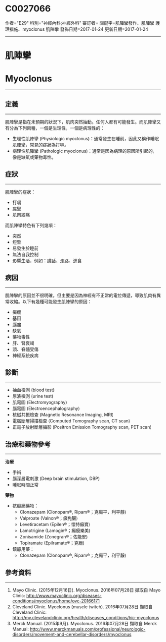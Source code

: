 # C0027066
作者="E29"
科別="神經內科;神經外科"
審訂者=
關鍵字=肌陣攣發作、肌陣攣 護理措施、myoclonus 肌陣攣
發佈日期=2017-01-24
更新日期=2017-01-24

----------
# 肌陣攣
# Myoclonus
----------
## 定義
----------

肌陣攣是指在未預期的狀況下，肌肉突然抽動。任何人都有可能發生。而肌陣攣又有分為下列兩種，一個是生理性，一個是病理性的：

- 生理性肌陣攣 (Physiologic myoclonus)：通常發生在睡前，因此又稱作睡眠肌陣攣，常見的症狀為打嗝。
- 病理性肌陣攣 (Pathologic myoclonus)：通常是因為病理的原因所引起的，像是缺氧或藥物毒性。
## 症狀
----------

肌陣攣的症狀：

- 打嗝
- [痙攣](C0037763-01)
- 肌肉絞痛

而肌陣攣特色有下列幾項：

- 突然
- 短暫
- 易發生於睡前
- 無法自我控制
- 影響生活，例如：講話、走路、進食
## 病因
----------

肌陣攣的原因並不很明確，但主要是因為神經有不正常的電位傳遞，導致肌肉有異常收縮。以下有幾種可能發生肌陣攣的原因：

- 癲癇
- 基因
- 腦瘤
- 缺氧
- 藥物毒性
- 肝、腎衰竭
- 頭、脊髓受傷
- 神經系統疾病
## 診斷
----------
- 抽血檢測 (blood test)
- 尿液檢測 (urine test)
- 肌電圖 (Electromyography)
- 腦電圖 (Electroencephalography)
- 核磁共振檢查 (Magnetic Resonance Imaging, MRI)
- 電腦斷層掃描檢查 (Computed Tomography scan, CT scan)
- 正電子放射斷層攝影 (Positron Emission Tomography scan, PET scan)
## 治療和藥物參考
----------

**治療**

- 手術
- 腦深層電刺激 (Deep brain stimulation, DBP)
- 睡眠時間正常

**藥物**

- 抗癲癇藥物：
  - Clonazepam (Clonopam®, Ripam®；克癲平，利平靜)
  - Valproate (Valnon®；癲免腸)
  - Levetiracetam (Epilen®；懷特癲寶)
  - Lamotrigine (Lamogin®；癲癇樂美)
  - Zonisamide (Zonegran®；佐能安)
  - Topiramate (Epilramate®；克癇)
- 鎮靜用藥：
  - Clonazepam (Clonopam®, Ripam®；克癲平，利平靜)
## 參考資料
----------
1. Mayo Clinic. (2015年12月16日). Myoclonus. 2016年07月28日 擷取自 Mayo Clinic:
  http://www.mayoclinic.org/diseases-conditions/myoclonus/home/ovc-20166171
2. Cleveland Clinic. Myoclonus (muscle twitch). 2016年07月28日 擷取自 Cleveland Clinic:
  http://my.clevelandclinic.org/health/diseases_conditions/hic-myoclonus
3. Merck Manual. (2015年9月). Myoclonus. 2016年07月28日 擷取自 Merck Manual:
  http://www.merckmanuals.com/professional/neurologic-disorders/movement-and-cerebellar-disorders/myoclonus

